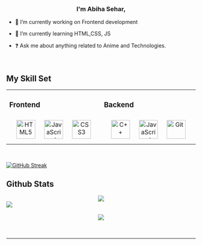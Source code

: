 
### <div align="center">I'm Abiha  Sehar,</div>  
  

- 🔭 I’m currently working on Frontend development  
  

- 🌱 I’m currently learning HTML,CSS, JS  
  

- ❓ Ask me about anything related to Anime and Technologies.  
  

<br/>  


## My Skill Set  
<table><tr><td valign="top" width="33%">



### Frontend  
<div align="center">  
<a href="https://en.wikipedia.org/wiki/HTML5" target="_blank"><img style="margin: 10px" src="https://profilinator.rishav.dev/skills-assets/html5-original-wordmark.svg" alt="HTML5" height="50" /></a>  
<a href="https://www.javascript.com/" target="_blank"><img style="margin: 10px" src="https://profilinator.rishav.dev/skills-assets/javascript-original.svg" alt="JavaScript" height="50" /></a>  
<a href="https://www.w3schools.com/css/" target="_blank"><img style="margin: 10px" src="https://profilinator.rishav.dev/skills-assets/css3-original-wordmark.svg" alt="CSS3" height="50" /></a>  
</div>  

</td><td valign="top" width="33%">



### Backend  
<div align="center">  
<a href="https://www.cplusplus.com/" target="_blank"><img style="margin: 10px" src="https://profilinator.rishav.dev/skills-assets/cplusplus-original.svg" alt="C++" height="50" /></a>  
<a href="https://www.javascript.com/" target="_blank"><img style="margin: 10px" src="https://profilinator.rishav.dev/skills-assets/javascript-original.svg" alt="JavaScript" height="50" /></a>  
<a href="https://github.com/" target="_blank"><img style="margin: 10px" src="https://profilinator.rishav.dev/skills-assets/git-scm-icon.svg" alt="Git" height="50" /></a>  
</div>

</td></tr></table>  

<br/>  

<a href="https://git.io/streak-stats"><img src="https://streak-stats.demolab.com?user=Abeeha-khalid" alt="GitHub Streak" /></a>
<br/> 
## Github Stats  
<div align="center"><img src="https://github-readme-stats.vercel.app/api?username=Abeeha-khalid&show_icons=true&count_private=true&hide_border=true" align="center" /></div>  

<img src="https://github-readme-stats.vercel.app/api/top-langs/?username=Abeeha-khalid&hide_border=true&layout=compact" align="left" />  

<br/>  
  

<br/>  

<div align="center">
<img src="https://komarev.com/ghpvc/?username=Abeeha-khalid&&style=flat-square" align="center" />
</div>  
  

<br/>  


<br />

----
